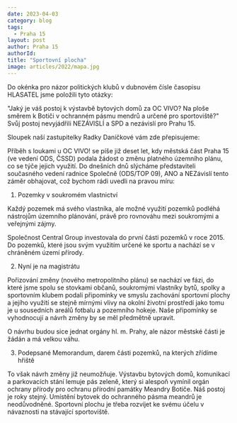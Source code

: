 ```yaml
---
date: 2023-04-03
category: blog
tags: 
  - Praha 15
layout: post
author: Praha 15
authorId: 
title: "Sportovní plocha"
image: articles/2022/mapa.jpg
---
```


Do okénka pro názor politických klubů v dubnovém čísle časopisu HLASATEL jsme položili tyto otázky: 

"Jaký je váš postoj k výstavbě bytových domů za OC VIVO? Na ploše směrem k Botiči v ochranném pásmu mendrů a určené pro sportoviště?" 
Svůj postoj nevyjádřili NEZÁVISLÍ a SPD a nezávislí pro Prahu 15.

Sloupek naší zastupitelky Radky Daníčkové vám zde přepisujeme:

Příběh s loukami u OC VIVO! se píše již deset let, kdy městská část Praha 15 (ve vedení ODS, ČSSD) podala žádost o změnu platného územního plánu, co se týče jejich využití. 
Do dnešních dnů slýcháme představiteli současného vedení radnice Společně (ODS/TOP 09), ANO a NEZávislí tento záměr obhajovat, což bychom rádi uvedli na pravou míru:

1. Pozemky v soukromém vlastnictví

Každý pozemek má svého vlastníka, ale možné využití pozemků podléhá nástrojům územního plánování, právě pro rovnováhu mezi soukromými a veřejnými zájmy. 

Společnost Central Group investovala do první části pozemků v roce 2015. Do pozemků, které jsou svým využitím určené ke sportu a nachází se v chráněném území přírody. 

2. Nyní je na magistrátu

Pořizování změny (nového metropolitního plánu) se nachází ve fázi, do které jsme spolu se stovkami občanů, soukromými vlastníky bytů, spolky a sportovním klubem podali připomínky ve smyslu zachování sportovní plochy a jejího využití se stejně mírnými vlivy na okolní životní prostředí jako tomu je u sousedních areálů fotbalu a pozemního hokeje. Naše připomínky se vyhodnocují a návrh změny by se měl předmětně upravit. 

O návrhu budou sice jednat orgány hl. m. Prahy, ale názor městské části je žádán a má velkou váhu. 

3. Podepsané Memorandum, darem části pozemků, na kterých zřídíme hřiště

To však návrh změny již neumožňuje. Výstavbu bytových domů, komunikací a parkovacích stání lemuje pás zeleně, který si alespoň vymínil orgán ochrany přírody pro ochranu přírodní památky Meandry Botiče.
Náš postoj je roky stejný. Umístění bytovek do ochranného pásma meandrů je neodůvodněné. Sportovní plochu je třeba rozvíjet ke svému účelu v návaznosti na stávající sportoviště. 
